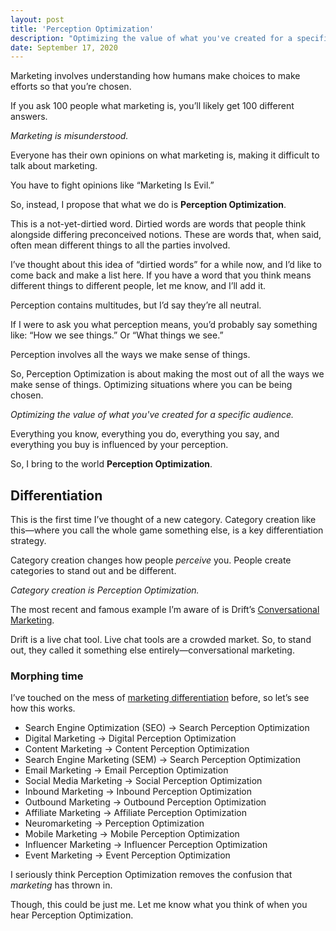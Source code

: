 ```yaml
---
layout: post
title: 'Perception Optimization'
description: "Optimizing the value of what you've created for a specific audience."
date: September 17, 2020
---
```


Marketing involves understanding how humans make choices to make efforts so that you’re chosen.

If you ask 100 people what marketing is, you’ll likely get 100 different answers.

*Marketing is misunderstood.*

Everyone has their own opinions on what marketing is, making it difficult to talk about marketing.

You have to fight opinions like “Marketing Is Evil.”

So, instead, I propose that what we do is **Perception Optimization**.

This is a not-yet-dirtied word. Dirtied words are words that people think alongside differing preconceived notions. These are words that, when said, often mean different things to all the parties involved.

I’ve thought about this idea of “dirtied words” for a while now, and I’d like to come back and make a list here. If you have a word that you think means different things to different people, let me know, and I’ll add it.

Perception contains multitudes, but I’d say they’re all neutral.

If I were to ask you what perception means, you’d probably say something like: “How we see things.” Or “What things we see.”

Perception involves all the ways we make sense of things.

So, Perception Optimization is about making the most out of all the ways we make sense of things. Optimizing situations where you can be being chosen.

*Optimizing the value of what you've created for a specific audience.*

Everything you know, everything you do, everything you say, and everything you buy is influenced by your perception.

So, I bring to the world **Perception Optimization**.

## Differentiation
This is the first time I’ve thought of a new category. Category creation like this—where you call the whole game something else, is a key differentiation strategy.

Category creation changes how people *perceive* you. People create categories to stand out and be different. 

*Category creation is Perception Optimization.*

The most recent and famous example I’m aware of is Drift’s [Conversational Marketing](https://www.drift.com/conversational-marketing/).

Drift is a live chat tool. Live chat tools are a crowded market. So, to stand out, they called it something else entirely—conversational marketing.

### Morphing time
I’ve touched on the mess of [marketing differentiation](https://lukasmurdock.com/marketing-differentiation/) before, so let’s see how this works.

- Search Engine Optimization (SEO) → Search Perception Optimization
- Digital Marketing → Digital Perception Optimization 
- Content Marketing → Content Perception Optimization
- Search Engine Marketing (SEM) → Search Perception Optimization
- Email Marketing → Email Perception Optimization
- Social Media Marketing → Social Perception Optimization
- Inbound Marketing → Inbound Perception Optimization
- Outbound Marketing → Outbound Perception Optimization
- Affiliate Marketing → Affiliate Perception Optimization
- Neuromarketing → Perception Optimization
- Mobile Marketing → Mobile Perception Optimization
- Influencer Marketing → Influencer Perception Optimization
- Event Marketing → Event Perception Optimization

I seriously think Perception Optimization removes the confusion that *marketing* has thrown in.

Though, this could be just me. Let me know what you think of when you hear Perception Optimization.